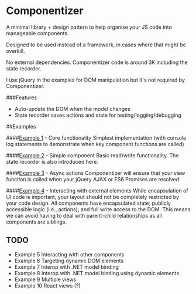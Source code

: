 Componentizer
=============

A minimal library + design pattern to help organise your JS code into manageable components.

Designed to be used instead of a framework, in cases where that might be overkill.

No external dependencies. Componentizer code is around 3K including the state recorder.

I use jQuery in the examples for DOM manipulation but it's not required by Componentizer.

###Features
- Auto-update the DOM when the model changes
- State recorder saves actions and state for testing/logging/debugging


##Examples

####[Example 1](/example1) - Core functionality
Simplest implementation (with console log statements to demonstrate when key component functions are called)

####[Example 2](/example1) - Simple component
Basic read/write functionality. The state recorder is also introduced here.

####[Example 3](/example3) - Async actions
Componentizer will ensure that your view function is called when your jQuery AJAX or ES6 Promises are resolved.

####[Example 4](/example4) - Interacting with external elements
While encapsulation of UI code is important, your layout should not be completely restricted by your code design. All components have encapsulated state; publicly accessible logic (i.e., actions); and full write access to the DOM. This means we can avoid having to deal with parent-child relationships as all components are siblings.


TODO
----
- Example 5 Interacting with other components
- Example 6 Targeting dynamic DOM elements
- Example 7 Interop with .NET model binding
- Example 8 Interop with .NET model binding using dynamic elements
- Example 9 Multiple views
- Example 10 React views (?)